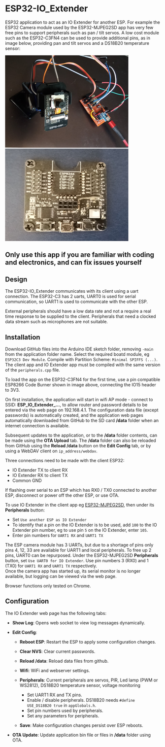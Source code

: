 # ESP32-IO_Extender

ESP32 application to act as an IO Extender for another ESP. For example the ESP32 Camera module used by the ESP32-MJPEG2SD app has very few free pins to support peripherals such as pan / tilt servos. A low cost module such as the ESP32-C3FN4 can be used to provide additional pins, as in image below, providing pan and tilt servos and a DS18B20 temperature sensor:

<img src="extras/espcam.jpg" width="400" height="300"> <img src="extras/codeburner.jpg" width="400" height="300">  

## Only use this app if you are familiar with coding and electronics, and can fix issues yourself

## Design

The ESP32-IO_Extender communicates with its client using a uart connection. The ESP32-C3 has 2 uarts, UART0 is used for serial communication, so UART1 is used to communicate with the other ESP. 

External peripherals should have a low data rate and not a require a real time response to be supplied to the client. Peripherals that need a clocked data stream such as microphones are not suitable.

## Installation

Download GitHub files into the Arduino IDE sketch folder, removing `-main` from the application folder name.
Select the required boatd module, eg `ESP32C3 Dev Module`.
Compile with Partition Scheme: `Minimal SPIFFS (...)`. 
 The client app and IO Extender app must be compiled with the same version of the `peripherals.cpp` file.

To load the app on the ESP32-C3FN4 for the first time, use a pin compatible ESP8266 Code Burner shown in image above, connecting the IO15 header to 3V3. 

On first installation, the application will start in wifi AP mode - connect to SSID: **ESP_IO_Extender_...**, to allow router and password details to be entered via the web page on 192.168.4.1. The configuration data file (except passwords) is automatically created, and the application web pages automatically downloaded from GitHub to the SD card **/data** folder when an internet connection is available. 

Subsequent updates to the application, or to the **/data** folder contents, can be made using the **OTA Upload** tab. The **/data** folder can also be reloaded from GitHub using the **Reload /data** button on the **Edit Config** tab,  or by using a WebDAV client on `ip_address/webdav`.  

Three connections need to be made with the client ESP32:
* IO Extender TX to client RX
* IO Extender RX to client TX
* Common GND

If flashing over serial to an ESP which has RX0 / TX0 connected to another ESP, disconnect or power off the other ESP, or use OTA.

To use IO Extender in the client app eg [ESP32-MJPEG2SD](https://github.com/s60sc/ESP32-CAM_MJPEG2SD), then under its **Peripherals** button:
* Set `Use another ESP as IO Extender`
* To identify that a pin on the IO Extender is to be used, add `100` to the IO Extender pin number, eg to use pin `5` on the IO Extender, enter `105`.
* Enter pin numbers for `UART1 RX` and `UART1 TX`

The ESP camera module has 3 UARTs, but due to a shortage of pins only pins 4, 12, 33 are available for UART1 and local peripherals. To free up 2 pins, UART0 can be repurposed. Under the ESP32-MJPEG2SD **Peripherals** button, set `Use UART0 for IO Extender`. Use pin numbers 3 (RX0) and 1 (TX0) for `UART1 RX` and `UART1 TX` respectively.  
Once the camera app has started up, its serial monitor is no longer available, but logging can be viewed via the web page.

Browser functions only tested on Chrome.


## Configuration

The IO Extender web page has the following tabs:

* **Show Log**: Opens web socket to view log messages dynamically.

* **Edit Config**:

  * **Reboot ESP**: Restart the ESP to apply some configuration changes.

  * **Clear NVS**: Clear current passwords.

  * **Reload /data**: Reload data files from github.

  * **Wifi**: WiFi and webserver settings.

  * **Peripherals**: Current peripherals are servos, PIR, Led lamp (PWM or WS2812), DS18B20 temperature sensor, voltage monitoring
      * Set UART1 RX and TX pins.
      * Enable / disable peripherals. DS18B20 needs `#define USE_DS18B20 true` in `appGlobals.h`.
      * Set pin numbers used by peripherals.
      * Set any parameters for peripherals.

  * **Save**: Make configuration changes persist over ESP reboots.

* **OTA Update**: Update application bin file or files in **/data** folder using OTA.